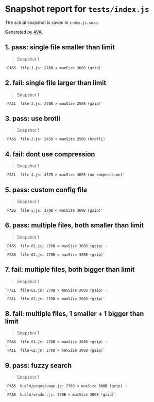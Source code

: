 # Snapshot report for `tests/index.js`

The actual snapshot is saved in `index.js.snap`.

Generated by [AVA](https://ava.li).

## 1. pass: single file smaller than limit

> Snapshot 1

    'PASS  file-1.js: 270B < maxSize 300B (gzip)'

## 2. fail: single file larger than limit

> Snapshot 1

    'FAIL  file-2.js: 270B > maxSize 250B (gzip)'

## 3. pass: use brotli

> Snapshot 1

    'PASS  file-3.js: 245B < maxSize 250B (brotli)'

## 4. fail: dont use compression

> Snapshot 1

    'FAIL  file-4.js: 437B > maxSize 300B (no compression)'

## 5. pass: custom config file

> Snapshot 1

    'PASS  file-5.js: 270B < maxSize 300B (gzip)'

## 6. pass: multiple files, both smaller than limit

> Snapshot 1

    `PASS  file-61.js: 270B < maxSize 300B (gzip) ␊
    ␊
     PASS  file-62.js: 270B < maxSize 300B (gzip)`

## 7. fail: multiple files, both bigger than limit

> Snapshot 1

    `FAIL  file-61.js: 270B > maxSize 200B (gzip) ␊
    ␊
     FAIL  file-62.js: 270B > maxSize 200B (gzip)`

## 8. fail: multiple files, 1 smaller + 1 bigger than limit

> Snapshot 1

    `PASS  file-61.js: 270B < maxSize 300B (gzip) ␊
    ␊
     FAIL  file-62.js: 270B > maxSize 200B (gzip)`

## 9. pass: fuzzy search

> Snapshot 1

    `PASS  build/pages/page.js: 270B < maxSize 300B (gzip) ␊
    ␊
     PASS  build/vendor.js: 270B < maxSize 300B (gzip)`
